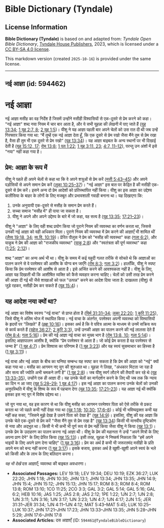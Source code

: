 # Bible Dictionary (Tyndale)

## License Information

**Bible Dictionary (Tyndale)** is based on and adapted from: _Tyndale Open Bible Dictionary_, [Tyndale House Publishers](https://tyndaleopenresources.com/), 2023, which is licensed under a [CC BY-SA 4.0 license](https://creativecommons.org/licenses/by-sa/4.0/legalcode.en).

This markdown version (created `2025-10-16`) is provided under the same license.



--------------------------------

## नई आज्ञा (id: 594462)

नई आज्ञा
========

नई आज्ञा मसीह का वह निर्देश है जिसमें उन्होंने मसीही विश्वासियों से एक\-दूसरे से प्रेम करने को कहा। "नई आज्ञा" शब्द नया नियम में चार बार आता है, और ये सभी यूहन्ना की लेखनी में पाए जाते हैं ([यूह 13:34](https://ref.ly/John13:34); [1 यूह 2:7, 8](https://ref.ly/1John2:7); [2 यूह 1:5](https://ref.ly/2John1:5))। यीशु ने यह आज्ञा पहली बार अपने चेलों को उस रात दी थी जब उन्हें गिरफ्तार किया गया था: “मैं तुम्हें एक नई आज्ञा देता हूँ, कि एक दूसरे से प्रेम रखो जैसा मैंने तुम से प्रेम रखा है, वैसा ही तुम भी एक दूसरे से प्रेम रखो” ([यूह 13:34](https://ref.ly/John13:34))। यह आज्ञा बाइबल के अन्य स्थानों पर भी दिखाई देती है ([यूह 15:12, 17](https://ref.ly/John15:12); [रोम 13:8](https://ref.ly/Rom13:8); [1 पत 1:22](https://ref.ly/1Pet1:22); [1 यूह 3:11, 23](https://ref.ly/1John3:11); [4:7, 11–12](https://ref.ly/1John4:7)), परन्तु उन अंशों में इसे "नया" नहीं कहा गया है।

प्रेम: आज्ञा के रूप में
-----------------------

यीशु ने पहले ही अपने चेलों से कहा था कि वे अपने शत्रुओं से प्रेम करें ([मत्ती 5:43–45](https://ref.ly/Matt5:43-Matt5:45)) और अपने पड़ोसियों से अपने समान प्रेम करें ([लूका 10:25–37](https://ref.ly/Luke10:25-Luke10:37))। "नई आज्ञा" इस बात पर केंद्रित है की मसीही एक\-दूसरे से प्रेम करें। इसने अन्य दो प्रेम आदेशों को प्रतिस्थापित नहीं किया। यीशु का इस आज्ञा का उद्देश्य कलीसिया के बाहर के लोगों के लिए मजबूत और प्रभावशाली गवाही बनाना था। यह दिखाएगा कि:

1. उनके अनुयायी एक\-दूसरे से मसीह के समान प्रेम करते हैं।
2. सच्चा समाज "मसीह में" ही पाया जा सकता है।
3. यीशु ने अपने और अपने उद्देश्य के बारे में जो कहा, वह सत्य है ([यूह 13:35](https://ref.ly/John13:35); [17:21–23](https://ref.ly/John17:21-John17:23))।

यीशु ने "आज्ञा" के लिए वही शब्द प्रयोग किया जो पुराने नियम की व्यवस्था का वर्णन करता था, जिससे उनकी नई आज्ञा को वही अधिकार मिला। पुराने नियम की व्यवस्था में प्रेम करने की आज्ञाएँ भी शामिल थीं ([लैव्य 19:18, 34](https://ref.ly/Lev19:18); [व्य.वि. 10:19](https://ref.ly/Deut10:19))। प्रेरित पौलुस ने प्रेम को "मसीह की व्यवस्था" कहा ([गला 6:2](https://ref.ly/Gal6:2)), और याकूब ने प्रेम की आज्ञा को "राजकीय व्यवस्था" ([याकू 2:8](https://ref.ly/Jas2:8)) और "स्वतंत्रता की पूर्ण व्यवस्था" कहा ([1:25](https://ref.ly/Jas1:25); [2:12](https://ref.ly/Jas2:12))।

शब्द "आज्ञा" का अन्य अर्थ भी था। यीशु के समय में कई यहूदी गलत तरीके से सोचते थे कि आज्ञाओं का पालन करने से वे परमेश्वर की आशीष के योग्य बन जाएँगे ([रोम 8:3](https://ref.ly/Rom8:3); [गला 3:2](https://ref.ly/Gal3:2))। हालाँकि, यीशु ने स्पष्ट किया कि प्रेम परमेश्वर की आशीष से आता है। इसे अर्जित करने की आवश्यकता नहीं है। यीशु के लिए, आज्ञा यह दिखाती थी कि आशीषित व्यक्ति को कैसे व्यवहार करना चाहिए। चेलों को उसी तरह प्रेम करने की आज्ञा दी गई थी जैसे शाखाओं को फल "उत्पन्न" करने का आदेश दिया जाता है: दाखलता (यीशु) से जुड़े रहकर, मसीही प्रेम कर सकते हैं ([यूह 15:4](https://ref.ly/John15:4))।

यह आदेश नया क्यों था?
---------------------

नई आज्ञा का विशेष स्वरुप "नई वाचा" से प्राप्त होता है ([यिर्म 31:31–34](https://ref.ly/Jer31:31-Jer31:34); [लूका 22:20](https://ref.ly/Luke22:20); [1 कुरि 11:25](https://ref.ly/1Cor11:25)), जिसे यीशु ने अंतिम भोज में स्थापित किया। नई वाचा के अंतर्गत, परमेश्वर अपनी व्यवस्था को विश्वासियों के हृदयों पर "लिखते" हैं ([इब्रा 10:16](https://ref.ly/Heb10:16))। इसका अर्थ है कि वे पवित्र आत्मा के माध्यम से उनमें सक्रिय रूप से कार्य करते हैं ([यहेज 36:27](https://ref.ly/Ezek36:27); [2 कुरि 3:3](https://ref.ly/2Cor3:3)), उन्हें उनकी आज्ञा का पालन करने की नई लालसा देते हैं ([रोम 8:4](https://ref.ly/Rom8:4); [गला 5:16](https://ref.ly/Gal5:16))। प्रेम की नई आज्ञा नई वाचा का मुख्य भाग है ([रोम 13:8, 10](https://ref.ly/Rom13:8); [गला 5:14](https://ref.ly/Gal5:14))। इसलिए आज्ञापालन आशीष है, क्योंकि “प्रेम परमेश्वर से आता है। जो कोई प्रेम करता है वह परमेश्वर से जन्मा है” ([1 यूह 4:7](https://ref.ly/1John4:7))। प्रेम विश्वास का परिणाम है ([1 यूह 3:23](https://ref.ly/1John3:23)) और यह स्वयं सुसमाचार का हिस्सा है ([1 यूह 3:11](https://ref.ly/1John3:11))।

नई वाचा और नई आज्ञा के बीच का घनिष्ठ सम्बन्ध यह स्पष्ट कर सकता है कि प्रेम की आज्ञा को "नई" क्यों कहा गया था। मसीह का आगमन नए युग की शुरुआत था। यूहन्ना ने लिखा, "अंधकार मिटता जा रहा है और सत्य की ज्योति अभी चमकने लगी है” ([1 यूह 2:8](https://ref.ly/1John2:8))। जब यीशु स्वर्ग लौटने की तैयारी कर रहे थे ([यूह 13:33–35](https://ref.ly/John13:33-John13:35)), उन्होंने एक ही आज्ञा दी। यह उनके चेलों का मार्गदर्शन करने के लिए थी जब तक कि न्याय का दिन न आ जाए ([यूह 5:28–29](https://ref.ly/John5:28-John5:29); [1 यूह 4:17](https://ref.ly/1John4:17))। इस नई आज्ञा का पालन करना उनके चेलों को उनकी अनुपस्थिति में यीशु के शिष्य के रूप में पहचान देगा ([यूह 13:35](https://ref.ly/John13:35); [17:21–23](https://ref.ly/John17:21-John17:23))। यह आज्ञा नई थी क्योंकि इसका इस नए युग में विशेष उद्देश्य था।

जो युग नया था, वह इस कारण से था कि यीशु मसीह का आगमन परमेश्वर पिता को ऐसे तरीके से प्रकट करता था जो पहले कभी नहीं देखा गया था ([यूह 1:18](https://ref.ly/John1:18); [10:30](https://ref.ly/John10:30); [17:6–8](https://ref.ly/John17:6-John17:8))। कोई भी भविष्यद्वक्ता कभी यह नहीं कह सका, "जिसने मुझे देखा है उसने पिता को देखा है" ([यूह 14:9](https://ref.ly/John14:9))। इसलिए, यीशु की यह आज्ञा कि उनके चेले एक\-दूसरे से प्रेम करें "जैसा मैंने तुम से प्रेम रखा है" ([यूह 13:34](https://ref.ly/John13:34)) किसी भी मानवीय दृष्टिकोण से नया और अद्भुत था। किसी ने भी कभी भी पूर्ण रूप से प्रेम नहीं किया जैसा यीशु ने किया ([यूह 13:1](https://ref.ly/John13:1))। उनके प्रेम के उदाहरण का पालन करना नई आज्ञा थी। यीशु के प्रेम की महानता ने उन्हें "अपने मित्रों के लिए अपना प्राण देने" के लिए प्रेरित किया ([यूह 15:13](https://ref.ly/John15:13))। इसी तरह, यूहन्ना ने निष्कर्ष निकाला कि "हमें अपने भाइयों के लिए अपने प्राण देना चाहिए" ([1 यूह 3:16](https://ref.ly/1John3:16))। प्रेम का अर्थ है कभी भी जरूरतमंद मसीही के प्रति अपने मन को बन्द नहीं करना ([1 यूह 3:17](https://ref.ly/1John3:17))। इसके बजाय, इसका अर्थ है खुशी\-खुशी अपने स्वयं के भले को किसी और के लाभ के लिए बलिदान करना।

*यह भी देखें* दस आज्ञाएँ; व्यवस्था की बाइबल अवधारणा।

* **Associated Passages:** LEV 19:18; LEV 19:34; DEU 10:19; EZK 36:27; LUK 22:20; JHN 1:18; JHN 10:30; JHN 13:1; JHN 13:34; JHN 13:35; JHN 14:9; JHN 15:4; JHN 15:12; JHN 15:13; JHN 15:17; ROM 8:3; ROM 8:4; ROM 13:8; ROM 13:10; 1CO 11:25; 2CO 3:3; GAL 3:2; GAL 5:14; GAL 5:16; GAL 6:2; HEB 10:16; JAS 1:25; JAS 2:8; JAS 2:12; 1PE 1:22; 1JN 2:7; 1JN 2:8; 1JN 3:11; 1JN 3:16; 1JN 3:17; 1JN 3:23; 1JN 4:7; 1JN 4:17; 2JN 1:5; JER 31:31–JER 31:34; 1JN 4:11–1JN 4:12; MAT 5:43–MAT 5:45; LUK 10:25–LUK 10:37; JHN 17:21–JHN 17:23; JHN 13:33–JHN 13:35; JHN 5:28–JHN 5:29; JHN 17:6–JHN 17:8
* **Associated Articles:** दस आज्ञाएँ (ID: `594461@TyndaleBibleDictionary`)

